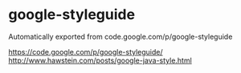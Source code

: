 # google-styleguide
Automatically exported from code.google.com/p/google-styleguide

https://code.google.com/p/google-styleguide/
http://www.hawstein.com/posts/google-java-style.html
